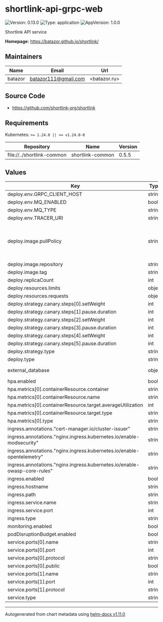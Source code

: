 # shortlink-api-grpc-web

![Version: 0.13.0](https://img.shields.io/badge/Version-0.13.0-informational?style=flat-square) ![Type: application](https://img.shields.io/badge/Type-application-informational?style=flat-square) ![AppVersion: 1.0.0](https://img.shields.io/badge/AppVersion-1.0.0-informational?style=flat-square)

Shortlink API service

**Homepage:** <https://batazor.github.io/shortlink/>

## Maintainers

| Name | Email | Url |
| ---- | ------ | --- |
| batazor | <batazor111@gmail.com> | <batazor.ru> |

## Source Code

* <https://github.com/shortlink-org/shortlink>

## Requirements

Kubernetes: `>= 1.24.0 || >= v1.24.0-0`

| Repository | Name | Version |
|------------|------|---------|
| file://../shortlink-common | shortlink-common | 0.5.5 |

## Values

| Key | Type | Default | Description |
|-----|------|---------|-------------|
| deploy.env.GRPC_CLIENT_HOST | string | `"istio-ingress.istio-ingress.svc.cluster.local"` |  |
| deploy.env.MQ_ENABLED | bool | `false` |  |
| deploy.env.MQ_TYPE | string | `"kafka"` |  |
| deploy.env.TRACER_URI | string | `"http://grafana-tempo.grafana:14268/api/traces"` |  |
| deploy.image.pullPolicy | string | `"IfNotPresent"` | Global imagePullPolicy Default: 'Always' if image tag is 'latest', else 'IfNotPresent' Ref: http://kubernetes.io/docs/user-guide/images/#pre-pulling-images |
| deploy.image.repository | string | `"registry.gitlab.com/shortlink-org/shortlink/api"` |  |
| deploy.image.tag | string | `"0.16.9"` |  |
| deploy.replicaCount | int | `3` |  |
| deploy.resources.limits | object | `{}` |  |
| deploy.resources.requests | object | `{}` |  |
| deploy.strategy.canary.steps[0].setWeight | int | `30` |  |
| deploy.strategy.canary.steps[1].pause.duration | int | `10` |  |
| deploy.strategy.canary.steps[2].setWeight | int | `60` |  |
| deploy.strategy.canary.steps[3].pause.duration | int | `10` |  |
| deploy.strategy.canary.steps[4].setWeight | int | `100` |  |
| deploy.strategy.canary.steps[5].pause.duration | int | `10` |  |
| deploy.strategy.type | string | `"Canary"` |  |
| deploy.type | string | `"Rollout"` |  |
| external_database | object | `{"enable":false,"ip":"192.168.0.101","port":6379}` | If you want to use an external database |
| hpa.enabled | bool | `false` |  |
| hpa.metrics[0].containerResource.container | string | `"application"` |  |
| hpa.metrics[0].containerResource.name | string | `"cpu"` |  |
| hpa.metrics[0].containerResource.target.averageUtilization | int | `80` |  |
| hpa.metrics[0].containerResource.target.type | string | `"Utilization"` |  |
| hpa.metrics[0].type | string | `"ContainerResource"` |  |
| ingress.annotations."cert-manager.io/cluster-issuer" | string | `"cert-manager-production"` |  |
| ingress.annotations."nginx.ingress.kubernetes.io/enable-modsecurity" | string | `"false"` |  |
| ingress.annotations."nginx.ingress.kubernetes.io/enable-opentelemetry" | string | `"true"` |  |
| ingress.annotations."nginx.ingress.kubernetes.io/enable-owasp-core-rules" | string | `"true"` |  |
| ingress.enabled | bool | `true` |  |
| ingress.hostname | string | `"shortlink.best"` |  |
| ingress.path | string | `"/grpc(/|$)(.*)"` |  |
| ingress.service.name | string | `"shortlink-api"` |  |
| ingress.service.port | int | `7070` |  |
| ingress.type | string | `"nginx"` |  |
| monitoring.enabled | bool | `true` |  |
| podDisruptionBudget.enabled | bool | `false` |  |
| service.ports[0].name | string | `"http"` |  |
| service.ports[0].port | int | `7070` |  |
| service.ports[0].protocol | string | `"TCP"` |  |
| service.ports[0].public | bool | `true` |  |
| service.ports[1].name | string | `"metrics"` |  |
| service.ports[1].port | int | `9090` |  |
| service.ports[1].protocol | string | `"TCP"` |  |
| service.type | string | `"ClusterIP"` |  |

----------------------------------------------
Autogenerated from chart metadata using [helm-docs v1.11.0](https://github.com/norwoodj/helm-docs/releases/v1.11.0)
